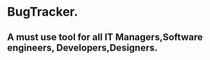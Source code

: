 # BugTracker.
<h2>A must use tool for all IT Managers,Software engineers, Developers,Designers.</h2>

